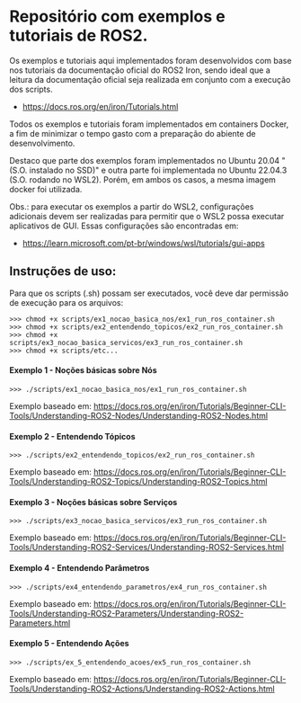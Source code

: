 # Repositório com exemplos e tutoriais de ROS2.

Os exemplos e tutoriais aqui implementados foram desenvolvidos com base nos tutoriais 
da documentação oficial do ROS2 Iron, sendo ideal que a leitura da documentação oficial 
seja realizada em conjunto com a execução dos scripts.

- https://docs.ros.org/en/iron/Tutorials.html

Todos os exemplos e tutoriais foram implementados em containers Docker, a fim 
de minimizar o tempo gasto com a preparação do abiente de desenvolvimento.

Destaco que parte dos exemplos foram implementados no Ubuntu 20.04 "(S.O. instalado no SSD)" 
e outra parte foi implementada no Ubuntu 22.04.3 (S.O. rodando no WSL2). Porém, em ambos 
os casos, a mesma imagem docker foi utilizada.

Obs.: para executar os exemplos a partir do WSL2, configurações adicionais devem ser 
realizadas para permitir que o WSL2 possa executar aplicativos de GUI. Essas configurações 
são encontradas em: 

- https://learn.microsoft.com/pt-br/windows/wsl/tutorials/gui-apps

## Instruções de uso:

Para que os scripts (.sh) possam ser executados, você deve dar permissão de execução para os arquivos:

    >>> chmod +x scripts/ex1_nocao_basica_nos/ex1_run_ros_container.sh
    >>> chmod +x scripts/ex2_entendendo_topicos/ex2_run_ros_container.sh
    >>> chmod +x scripts/ex3_nocao_basica_servicos/ex3_run_ros_container.sh
    >>> chmod +x scripts/etc...

#### Exemplo 1 - Noções básicas sobre Nós

    >>> ./scripts/ex1_nocao_basica_nos/ex1_run_ros_container.sh

Exemplo baseado em:
https://docs.ros.org/en/iron/Tutorials/Beginner-CLI-Tools/Understanding-ROS2-Nodes/Understanding-ROS2-Nodes.html


#### Exemplo 2 - Entendendo Tópicos

    >>> ./scripts/ex2_entendendo_topicos/ex2_run_ros_container.sh

Exemplo baseado em:
https://docs.ros.org/en/iron/Tutorials/Beginner-CLI-Tools/Understanding-ROS2-Topics/Understanding-ROS2-Topics.html


#### Exemplo 3 - Noções básicas sobre Serviços

    >>> ./scripts/ex3_nocao_basica_servicos/ex3_run_ros_container.sh

Exemplo baseado em:
https://docs.ros.org/en/iron/Tutorials/Beginner-CLI-Tools/Understanding-ROS2-Services/Understanding-ROS2-Services.html


#### Exemplo 4 - Entendendo Parâmetros

    >>> ./scripts/ex4_entendendo_parametros/ex4_run_ros_container.sh

Exemplo baseado em:
https://docs.ros.org/en/iron/Tutorials/Beginner-CLI-Tools/Understanding-ROS2-Parameters/Understanding-ROS2-Parameters.html


#### Exemplo 5 - Entendendo Ações

    >>> ./scripts/ex_5_entendendo_acoes/ex5_run_ros_container.sh

Exemplo baseado em:
https://docs.ros.org/en/iron/Tutorials/Beginner-CLI-Tools/Understanding-ROS2-Actions/Understanding-ROS2-Actions.html